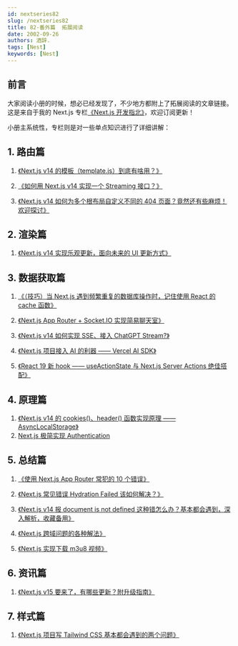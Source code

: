 ```yaml
---
id: nextseries82
slug: /nextseries82
title: 82-番外篇  拓展阅读
date: 2002-09-26
authors: 酒辞.
tags: [Nest]
keywords: [Nest]
---
```


## 前言
大家阅读小册的时候，想必已经发现了，不少地方都附上了拓展阅读的文章链接。这是来自于我的 Next.js 专栏[《Next.js 开发指北》](https://juejin.cn/column/7343569488744611849)，欢迎订阅更新！

小册主系统性，专栏则是对一些单点知识进行了详细讲解：

## 1. 路由篇

1. [《Next.js v14 的模板（template.js）到底有啥用？》](https://juejin.cn/post/7343569488744300553)

3. [《如何用 Next.js v14 实现一个 Streaming 接口？》](https://juejin.cn/post/7344089411983802394)

5. [《Next.js v14 如何为多个根布局自定义不同的 404 页面？竟然还有些麻烦！欢迎探讨》](https://juejin.cn/post/7351321244125265930)

## 2. 渲染篇

1. [《Next.js v14 实现乐观更新，面向未来的 UI 更新方式》](https://juejin.cn/post/7347957960884355113)

## 3. 数据获取篇

1. [《（技巧）当 Next.js 遇到频繁重复的数据库操作时，记住使用 React 的 cache 函数》](https://juejin.cn/post/7348643498117038099)

2. [《Next.js App Router + Socket.IO 实现简易聊天室》](https://juejin.cn/post/7371423076662493224)

3. [《Next.js v14 如何实现 SSE、接入 ChatGPT Stream?》](https://juejin.cn/post/7372020457124659234)

4. [《Next.js 项目接入 AI 的利器 —— Vercel AI SDK》](https://juejin.cn/post/7376622203301969959)

5. [《React 19 新 hook —— useActionState 与 Next.js Server Actions 绝佳搭配》](https://juejin.cn/post/7386693876052164658)

## 4. 原理篇

1. [《Next.js v14 的 cookies()、header() 函数实现原理 —— AsyncLocalStorage》](https://juejin.cn/post/7360737180392996899)
2. [Next.js 极简实现 Authentication](https://juejin.cn/post/7383934765370621961)

## 5. 总结篇

1. [《使用 Next.js App Router 常犯的 10 个错误》](https://juejin.cn/post/7361204571828731956)

2. [《Next.js 常见错误 Hydration Failed 该如何解决？》](https://juejin.cn/post/7365793739892228096)

3. [《Next.js v14 报 document is not defined 这种错怎么办？基本都会遇到，深入解析，收藏备用》](https://juejin.cn/post/7352342892785352755)

5. [《Next.js 跨域问题的各种解法》](https://juejin.cn/post/7366177423775531008)

6. [《Next.js 实现下载 m3u8 视频》](https://juejin.cn/post/7382966707060703268)

## 6. 资讯篇
1. [《Next.js v15 要来了，有哪些更新？附升级指南》](https://juejin.cn/post/7375858343179255862)

## 7. 样式篇

1. [《Next.js 项目写 Tailwind CSS 基本都会遇到的两个问题》](https://juejin.cn/post/7387611028988002314)